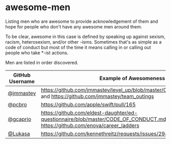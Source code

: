 # awesome-men
Listing men who are awesome to provide acknowledgement of them and hope for people who don't have any awesome men around them.

To be clear, awesome in this case is defined by speaking up against sexism, racism, heterosexism, and/or other -isms. Sometimes that's as simple as a code of conduct but most of the time it means calling in or calling out people who take *-ist actions.

Men are listed in order discovered.


|GitHub Username|Example of Awesomeness|Notes
|---------------|-------|-----
|[@jmmastey](https://github.com/jmmastey)|https://github.com/jmmastey/level_up/blob/master/CODE_OF_CONDUCT.md and https://github.com/jmmastey/team_outings |
|[@pcbro](https://github.com/pcbro)|https://github.com/apple/swift/pull/165|
|[@gcaprio](https://github.com/gcaprio)|https://github.com/eldest-daughter/ed-questionnaire/blob/master/CODE_OF_CONDUCT.md and https://github.com/enova/career_ladders |
|[@Lukasa](https://github.com/lukasa)|https://github.com/kennethreitz/requests/issues/2941|
